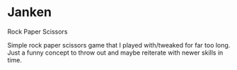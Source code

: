 # Janken
Rock Paper Scissors

Simple rock paper scissors game that I played with/tweaked for far too long. 
Just a funny concept to throw out and maybe reiterate with newer skills in time.
